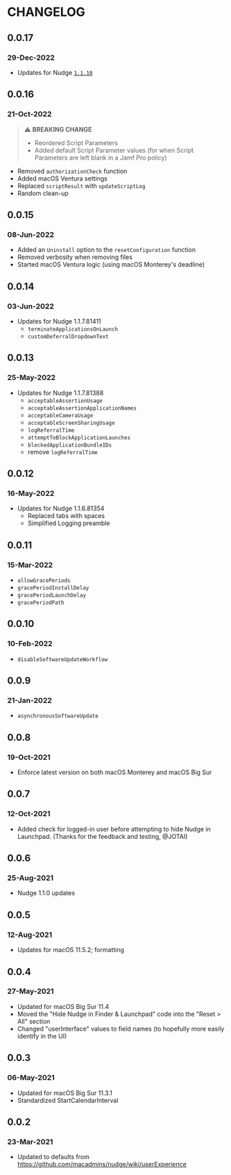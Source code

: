# CHANGELOG

## 0.0.17

### 29-Dec-2022
- Updates for Nudge [`1.1.10`](https://github.com/macadmins/nudge/pull/435)

## 0.0.16

### 21-Oct-2022
> :warning: **BREAKING CHANGE**
>  - Reordered Script Parameters
> - Added default Script Parameter values (for when Script Parameters are left blank in a Jamf Pro policy)
- Removed `authorizationCheck` function
- Added macOS Ventura settings
- Replaced `scriptResult` with `updateScriptLog`
- Random clean-up

## 0.0.15

### 08-Jun-2022
- Added an `Uninstall` option to the `resetConfiguration` function
- Removed verbosity when removing files
- Started macOS Ventura logic (using macOS Monterey's deadline)
## 0.0.14

### 03-Jun-2022
- Updates for Nudge 1.1.7.81411
    - `terminateApplicationsOnLaunch`
    - `customDeferralDropdownText`
## 0.0.13
### 25-May-2022
- Updates for Nudge 1.1.7.81388
    - `acceptableAssertionUsage`
    - `acceptableAssertionApplicationNames`
    - `acceptableCameraUsage`
    - `acceptableScreenSharingUsage`
    - `logReferralTime`
    - `attemptToBlockApplicationLaunches`
    - `blockedApplicationBundleIDs`
    - remove `logReferralTime`

## 0.0.12
### 16-May-2022
- Updates for Nudge 1.1.6.81354
    - Replaced tabs with spaces
    - Simplified Logging preamble

## 0.0.11
### 15-Mar-2022
- `allowGracePeriods`
- `gracePeriodInstallDelay`
- `gracePeriodLaunchDelay`
- `gracePeriodPath`

## 0.0.10
### 10-Feb-2022
- `disableSoftwareUpdateWorkflow`

## 0.0.9
### 21-Jan-2022
- `asynchronousSoftwareUpdate`

## 0.0.8
### 19-Oct-2021
- Enforce latest version on both macOS Monterey and macOS Big Sur

## 0.0.7
### 12-Oct-2021
- Added check for logged-in user before attempting to hide Nudge in Launchpad. (Thanks for the feedback and testing, @JOTAI)

## 0.0.6
### 25-Aug-2021
- Nudge 1.1.0 updates

## 0.0.5
### 12-Aug-2021
- Updates for macOS 11.5.2; formatting

## 0.0.4
### 27-May-2021
- Updated for macOS Big Sur 11.4
- Moved the "Hide Nudge in Finder & Launchpad" code into the "Reset > All" section
- Changed "userInterface" values to field names (to hopefully more easily identify in the UI)

## 0.0.3
### 06-May-2021
- Updated for macOS Big Sur 11.3.1
- Standardized StartCalendarInterval

## 0.0.2
### 23-Mar-2021
- Updated to defaults from https://github.com/macadmins/nudge/wiki/userExperience